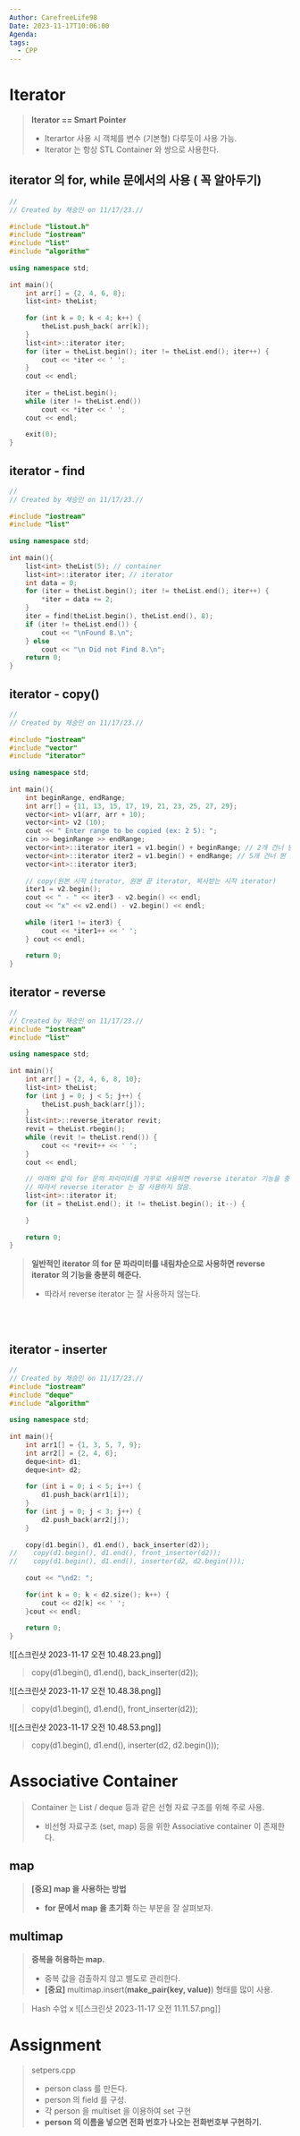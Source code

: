```yaml
---
Author: CarefreeLife98
Date: 2023-11-17T10:06:00
Agenda: 
tags:
  - CPP
---
```

# Iterator
> **Iterator == Smart Pointer**
> - Iterartor 사용 시 객체를 변수 (기본형) 다루듯이 사용 가능.
> - Iterator 는 항상 STL Container 와 쌍으로 사용한다.

## iterator 의 for, while 문에서의 사용 ( 꼭 알아두기)
```cpp
//  
// Created by 채승민 on 11/17/23.//  
  
#include "listout.h"  
#include "iostream"  
#include "list"  
#include "algorithm"  
  
using namespace std;  
  
int main(){  
    int arr[] = {2, 4, 6, 8};  
    list<int> theList;  
  
    for (int k = 0; k < 4; k++) {  
        theList.push_back( arr[k]);  
    }  
    list<int>::iterator iter;  
    for (iter = theList.begin(); iter != theList.end(); iter++) {  
        cout << *iter << ' ';  
    }  
    cout << endl;  
      
    iter = theList.begin();  
    while (iter != theList.end())  
        cout << *iter << ' ';  
    cout << endl;  
      
    exit(0);  
}
```

## iterator - find
```cpp
//  
// Created by 채승민 on 11/17/23.//  
  
#include "iostream"  
#include "list"  
  
using namespace std;  
  
int main(){  
    list<int> theList(5); // container  
    list<int>::iterator iter; // iterator  
    int data = 0;  
    for (iter = theList.begin(); iter != theList.end(); iter++) {  
        *iter = data += 2;  
    }  
    iter = find(theList.begin(), theList.end(), 8);  
    if (iter != theList.end()) {  
        cout << "\nFound 8.\n";  
    } else  
        cout << "\n Did not Find 8.\n";  
    return 0;  
}
```

## iterator - copy()
```cpp
//  
// Created by 채승민 on 11/17/23.//  
  
#include "iostream"  
#include "vector"  
#include "iterator"  
  
using namespace std;  
  
int main(){  
    int beginRange, endRange;  
    int arr[] = {11, 13, 15, 17, 19, 21, 23, 25, 27, 29};  
    vector<int> v1(arr, arr + 10);  
    vector<int> v2 (10);  
    cout << " Enter range to be copied (ex: 2 5): ";  
    cin >> beginRange >> endRange;  
    vector<int>::iterator iter1 = v1.begin() + beginRange; // 2개 건너 뛴 값을 가리키고 있음  
    vector<int>::iterator iter2 = v1.begin() + endRange; // 5개 건너 뛴 값을 가리키고 있음  
    vector<int>::iterator iter3;  
      
    // copy(원본 시작 iterator, 원본 끝 iterator, 복사받는 시작 iterator)    iter3 = copy(iter1, iter2, v2.begin());  
    iter1 = v2.begin();  
    cout << " - " << iter3 - v2.begin() << endl;  
    cout << "x" << v2.end() - v2.begin() << endl;  
  
    while (iter1 != iter3) {  
        cout << *iter1++ << ' ';  
    } cout << endl;  
  
    return 0;  
}
```

## iterator - reverse
```cpp
//  
// Created by 채승민 on 11/17/23.//  
#include "iostream"  
#include "list"  
  
using namespace std;  
  
int main(){  
    int arr[] = {2, 4, 6, 8, 10};  
    list<int> theList;  
    for (int j = 0; j < 5; j++) {  
        theList.push_back(arr[j]);  
    }  
    list<int>::reverse_iterator revit;  
    revit = theList.rbegin();  
    while (revit != theList.rend()) {  
        cout << *revit++ << ' ';  
    }  
    cout << endl;  
      
    // 아래와 같이 for 문의 파라미터를 거꾸로 사용하면 reverse iterator 기능을 충분히 할 수 있다.  
    // 따라서 reverse iterator 는 잘 사용하지 않음.  
    list<int>::iterator it;  
    for (it = theList.end(); it != theList.begin(); it--) {  
          
    }  
    
    return 0;  
}
```
> **일반적인 iterator 의 for 문 파라미터를 내림차순으로 사용하면 reverse iterator 의 기능을 충분히 해준다.**
> - 따라서 reverse iterator 는 잘 사용하지 않는다.

<br><br>

## iterator - inserter
```cpp
//  
// Created by 채승민 on 11/17/23.//  
#include "iostream"  
#include "deque"  
#include "algorithm"  
  
using namespace std;  
  
int main(){  
    int arr1[] = {1, 3, 5, 7, 9};  
    int arr2[] = {2, 4, 6};  
    deque<int> d1;  
    deque<int> d2;  
  
    for (int i = 0; i < 5; i++) {  
        d1.push_back(arr1[i]);  
    }  
    for (int j = 0; j < 3; j++) {  
        d2.push_back(arr2[j]);  
    }  
  
    copy(d1.begin(), d1.end(), back_inserter(d2));  
//    copy(d1.begin(), d1.end(), front_inserter(d2));  
//    copy(d1.begin(), d1.end(), inserter(d2, d2.begin()));  
  
    cout << "\nd2: ";  
      
    for(int k = 0; k < d2.size(); k++) {  
        cout << d2[k] << ' ';  
    }cout << endl;  
  
    return 0;  
}
```

![[스크린샷 2023-11-17 오전 10.48.23.png]]
> copy(d1.begin(), d1.end(), back_inserter(d2));

![[스크린샷 2023-11-17 오전 10.48.38.png]]
> copy(d1.begin(), d1.end(), front_inserter(d2)); 

![[스크린샷 2023-11-17 오전 10.48.53.png]]
> copy(d1.begin(), d1.end(), inserter(d2, d2.begin()));  


# Associative Container
> Container 는 List / deque 등과 같은 선형 자료 구조를 위해 주로 사용.
> - 비선형 자료구조 (set, map) 등을 위한 Associative container 이 존재한다.

## map
> **[중요] map 을 사용하는 방법**
> - **for 문에서 map 을 초기화** 하는 부분을 잘 살펴보자.

## multimap
> **중복을 허용하는 map.**
> - 중복 값을 검출하지 않고 별도로 관리한다.
> - **[중요]** multimap.insert(**make_pair(key, value)**) 형태를 많이 사용.


> Hash 수업 x
> ![[스크린샷 2023-11-17 오전 11.11.57.png]]


# Assignment
> setpers.cpp 
> - person class 를 만든다.
> - person 의 field 를 구성.
> - 각 person 을 multiset 을 이용하여 set 구현
> - **person 의 이름을 넣으면 전화 번호가 나오는 전화번호부 구현하기.**

